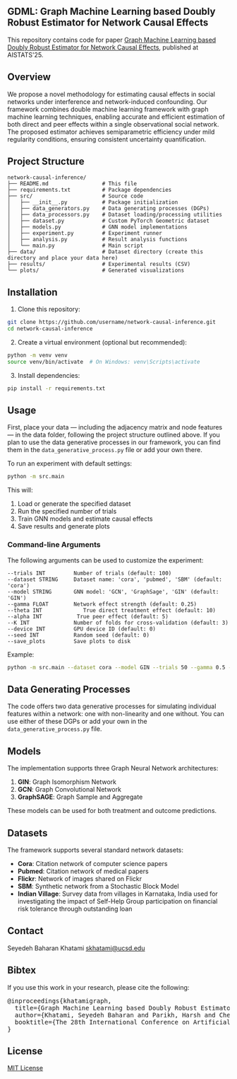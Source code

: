 ## GDML: Graph Machine Learning based Doubly Robust Estimator for Network Causal Effects

This repository contains code for paper [Graph Machine Learning based Doubly Robust Estimator for Network Causal Effects](https://arxiv.org/abs/2403.11332), published at AISTATS'25.

## Overview

We propose a novel methodology for estimating causal effects in social networks under interference and  network-induced confounding. Our framework combines double machine learning framework with graph machine learning techniques, enabling accurate and efficient estimation of both direct and peer effects within a single observational social network. The proposed estimator achieves semiparametric efficiency under mild regularity conditions, ensuring consistent uncertainty quantification.

## Project Structure

```
network-causal-inference/
├── README.md                 # This file
├── requirements.txt          # Package dependencies
├── src/                      # Source code
│   ├── __init__.py           # Package initialization
│   ├── data_generators.py    # Data generating processes (DGPs)
│   ├── data_processors.py    # Dataset loading/processing utilities
│   ├── dataset.py            # Custom PyTorch Geometric dataset
│   ├── models.py             # GNN model implementations
│   ├── experiment.py         # Experiment runner
│   ├── analysis.py           # Result analysis functions
│   └── main.py               # Main script
├── data/                     # Dataset directory (create this directory and place your data here)
├── results/                  # Experimental results (CSV)
└── plots/                    # Generated visualizations
```

## Installation

1. Clone this repository:
```bash
git clone https://github.com/username/network-causal-inference.git
cd network-causal-inference
```

2. Create a virtual environment (optional but recommended):
```bash
python -m venv venv
source venv/bin/activate  # On Windows: venv\Scripts\activate
```

3. Install dependencies:
```bash
pip install -r requirements.txt
```

## Usage

First, place your data — including the adjacency matrix and node features — in the data folder, following the project structure outlined above. If you plan to use the data generative processes in our framework, you can find them in the `data_generative_process.py` file or add your own there.

To run an experiment with default settings:

```bash
python -m src.main
```

This will:
1. Load or generate the specified dataset
2. Run the specified number of trials
3. Train GNN models and estimate causal effects
4. Save results and generate plots

### Command-line Arguments

The following arguments can be used to customize the experiment:

```
--trials INT         Number of trials (default: 100)
--dataset STRING     Dataset name: 'cora', 'pubmed', 'SBM' (default: 'cora')
--model STRING       GNN model: 'GCN', 'GraphSage', 'GIN' (default: 'GIN')
--gamma FLOAT        Network effect strength (default: 0.25)
--theta INT             True direct treatment effect (default: 10)
--alpha INT           True peer effect (default: 5)
--K INT              Number of folds for cross-validation (default: 3)
--device INT         GPU device ID (default: 0)
--seed INT           Random seed (default: 0)
--save_plots         Save plots to disk
```

Example:
```bash
python -m src.main --dataset cora --model GIN --trials 50 --gamma 0.5 --save_plots
```

## Data Generating Processes

The code offers two data generative processes for simulating individual features within a network: one with non-linearity and one without. You can use either of these DGPs or add your own in the `data_generative_process.py` file.

## Models

The implementation supports three Graph Neural Network architectures:

1. **GIN**: Graph Isomorphism Network
2. **GCN**: Graph Convolutional Network
3. **GraphSAGE**: Graph Sample and Aggregate

These models can be used for both treatment and outcome predictions.

## Datasets

The framework supports several standard network datasets:

- **Cora**: Citation network of computer science papers
- **Pubmed**: Citation network of medical papers
- **Flickr**: Network of images shared on Flickr
- **SBM**: Synthetic network from a Stochastic Block Model
- **Indian Village**: Survey data from villages in Karnataka, India used for investigating the impact of Self-Help Group participation on financial risk tolerance through outstanding loan

## Contact
Seyedeh Baharan Khatami skhatami@ucsd.edu

## Bibtex
If you use this work in your research, please cite the following:
<pre>
@inproceedings{khatamigraph,
  title={Graph Machine Learning based Doubly Robust Estimator for Network Causal Effects},
  author={Khatami, Seyedeh Baharan and Parikh, Harsh and Chen, Haowei and Roy, Sudeepa and Salimi, Babak},
  booktitle={The 28th International Conference on Artificial Intelligence and Statistics}
}
</pre>

## License

[MIT License](LICENSE)
